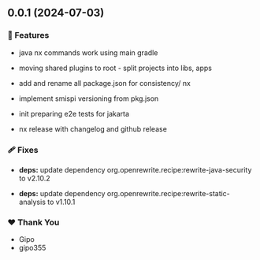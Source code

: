 ## 0.0.1 (2024-07-03)


### 🚀 Features

- java nx commands work using main gradle

- moving shared plugins to root - split projects into libs, apps

- add and rename all package.json for consistency/ nx

- implement smispi versioning from pkg.json

- init preparing e2e tests for jakarta

- nx release with changelog and github release


### 🩹 Fixes

- **deps:** update dependency org.openrewrite.recipe:rewrite-java-security to v2.10.2

- **deps:** update dependency org.openrewrite.recipe:rewrite-static-analysis to v1.10.1


### ❤️  Thank You

- Gipo
- gipo355